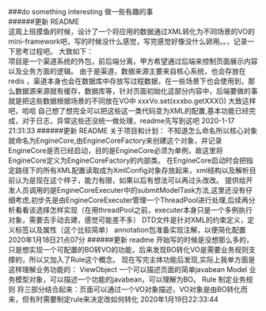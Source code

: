  ###do something interesting 做一些有趣的事  
 ######更新 README  
 这周上班摸鱼的时候，设计了一个将应用的数据通过XML转化为不同场景的VO的mini-framework吧，写的时候没什么感觉，写完感觉好像没什么卵用。。，记录一下思考过程吧。
大致如下：  
  项目是一个渠道系统的外包，前后端分离，甲方希望通过后端来控制页面展示内容以及业务方面的逻辑。
  由于是渠道，数据来源主要来自核心系统，也会存放在redis ，渠道本身也会在数据库中存放写过程数据，在一些场景下也会使用到，那么数据源来源就有缓存，数据库等，针对页面初始化这部分内容中，后端要做的事就是把这些数据根据场景的不同放在VO中 xxxVo.set(xxxbo.getXXX()) 大致这样吧，哈哈
    自己想了想完全可以把这些这一类代码变为XML的配置,基本功能已经完成，对于日志，异常这些还没统一做处理，readme先写到这吧 2020-1-17 21:31:33
 ######更新    README
   关于项目和计划：
     不知道怎么命名所以核心对象就命名为EngineCore,由EngineCoreFactory来创建这个对象，并记录EngineCore是否已经启动，目的是EngineCore必须为单例，故这里将EngineCore定义为EngineCoreFactory的内部类。
     在EngineCore启动时会把指定路径下的所有XML配置读取成为XmlConfig对象存放起来，xml结构以及解析目前认为是现在这个样子，能力有限，如果以后有想法可以再过头改改。
     提供给开发人员调用的是EngineCoreExecuter中的submitModelTask方法,这里还没有仔细考虑,初步先是由EngineCoreExecuter管理一个ThreadPool进行处理,后续再分析看看该选择怎样实现（在用threadPool之前，executer本身只是一个多例执行对象，需要去手动去建，感觉可能差不多）
   	DTD文件是针对XML的约束定义，定义标签以及属性（这个比较简单）
    annotation包准备实现注解，以便简化配置
    2020年1月18日21点07分
######更新  readme
    开始写的时候是没想那么多的，只是想实现一个可配置的BO转VO的功能，后来发现BO转化VO是需要业务规则支撑的，所以又加入了Rule这个概念。
    现在写完主体功能后发现,实际上我单方面是这样理解业务功能的：
          ViewObject 一个可以描述页面的简单javabean
          Model  业务模型对象，可以描述一个功能的javabean，可以理解为BO。
          Rule   制定业务规则
    将三部分结合起来：页面可以通过一个VO对象描述，VO对象是由BO转化而来，但有时需要制定rule来决定改如何转化 2020年1月19日22:33:44
     
   
   	
   	
   	
  
  
